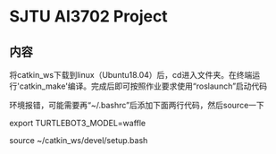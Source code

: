 # SJTU AI3702 Project 

## 内容

将catkin_ws下载到linux（Ubuntu18.04）后，cd进入文件夹。在终端运行'catkin_make'编译。完成后即可按照作业要求使用“roslaunch”启动代码

环境报错，可能需要再“~/.bashrc”后添加下面两行代码，然后source一下

export TURTLEBOT3_MODEL=waffle

source ~/catkin_ws/devel/setup.bash
